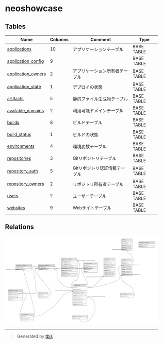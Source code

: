 # neoshowcase

## Tables

| Name | Columns | Comment | Type |
| ---- | ------- | ------- | ---- |
| [applications](applications.md) | 10 | アプリケーションテーブル | BASE TABLE |
| [application_config](application_config.md) | 9 |  | BASE TABLE |
| [application_owners](application_owners.md) | 2 | アプリケーション所有者テーブル | BASE TABLE |
| [application_state](application_state.md) | 1 | デプロイの状態 | BASE TABLE |
| [artifacts](artifacts.md) | 5 | 静的ファイル生成物テーブル | BASE TABLE |
| [available_domains](available_domains.md) | 2 | 利用可能ドメインテーブル | BASE TABLE |
| [builds](builds.md) | 8 | ビルドテーブル | BASE TABLE |
| [build_status](build_status.md) | 1 | ビルドの状態 | BASE TABLE |
| [environments](environments.md) | 4 | 環境変数テーブル | BASE TABLE |
| [repositories](repositories.md) | 3 | Gitリポジトリテーブル | BASE TABLE |
| [repository_auth](repository_auth.md) | 5 | Gitリポジトリ認証情報テーブル | BASE TABLE |
| [repository_owners](repository_owners.md) | 2 | リポジトリ所有者テーブル | BASE TABLE |
| [users](users.md) | 2 | ユーザーテーブル | BASE TABLE |
| [websites](websites.md) | 9 | Webサイトテーブル | BASE TABLE |

## Relations

![er](schema.svg)

---

> Generated by [tbls](https://github.com/k1LoW/tbls)
